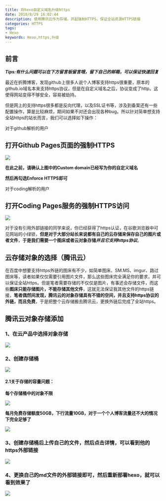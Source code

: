 ```yaml
---
title: 将hexo自定义域名升级https
date: 2018/8/29 16:02:44
description: 使用腾讯云作为存储，开起强制HTTPS，保证全站资源HTTPS链接
categories: HTTPS
tags: 
- Hexo
keywords: Hexo,https,升级
---
```


## 前言

***Tips:有什么问题可以在下方留言板留言哦，留下自己的邮箱，可以保证快速回复***

最近在折腾博客，发现github上很多人说个人博客支持https很重要，原本的github.io域名本来支持https协议，但是在自定义域名之后，协议变成了http。这使得网站变得不够安全，容易被劫持。

但是网上的支持https很多都是反向代理，以及SSL证书等，涉及到备案还有一些配置操作，算是比较麻烦，期间如果不对还会出现各种bug。所以针对简单想支持全站https的站长而言，我们可以选择如下操作：

<!--more-->

<div class="note intfo"><p>对于github解析的用户</p></div>

## 打开Github Pages页面的强制HTTPS

![](https://image-1-1257237419.cos.ap-chongqing.myqcloud.com/httpsupdate/hexo%E5%8D%87%E7%BA%A7https-1.png)

**在此之前，请确认上图中的Custom domain已经写为你的自定义域名**

**然后再勾选Enforce HTTPS即可**

<div class="note intfo"><p>对于coding解析的用户</p></div>

## 打开Coding Pages服务的强制HTTPS访问

![](https://image-1-1257237419.cos.ap-chongqing.myqcloud.com/httpsupdate/hexo%E5%8D%87%E7%BA%A7https-2.png)



对于没有引用外部链接的同学来说，你已经获得了https认证，在谷歌浏览器中可见网站的小绿锁，**但是对于大部分站长来说都有自己的云存储来保存自己的图片或者文件**，**于是我们需要一个图床或者云对象存储*并且它支持https协议***。

## 云存储对象的选择（腾讯云）

在百度中想要支持https外链的图床有不少，如简单图床、SM.MS、imgur、路过图床等，读者如果仅仅需要引用图片文件，那么这些图床完全满足你的要求，并可以保证全站https。但是笔者需要存储的不仅仅是图片，有事还会存储文件，而这些**图床只能存储图片，不能存储其他文件**，这就无法保证我其他文件的https链接，**笔者偶然间发现，腾讯云的对象存储具有不错的空间，并且支持https协议的外链，而且免费**，于是把整个云存储搬去腾讯云，更换外链后完成了全站https。

## 腾讯云对象存储添加

### 1、在云产品中选择对象存储

![](https://image-1-1257237419.cos.ap-chongqing.myqcloud.com/httpsupdate/hexo%E5%8D%87%E7%BA%A7https-3.png)

### 2、创建存储桶

![](https://image-1-1257237419.cos.ap-chongqing.myqcloud.com/httpsupdate/hexo%E5%8D%87%E7%BA%A7https-4.png)

#### 2.1关于存储的容量问题：

**每个存储桶中的对象不限**

![](https://image-1-1257237419.cos.ap-chongqing.myqcloud.com/httpsupdate/hexo%E5%8D%87%E7%BA%A7https-6.png)

**每月免费存储额度50GB，下行流量10GB，对于一个个人博客流量还不大的情况下完全足够了**

![](https://image-1-1257237419.cos.ap-chongqing.myqcloud.com/httpsupdate/hexo%E5%8D%87%E7%BA%A7https-7.png)

### 3、创建存储桶后上传自己的文件，然后点击**详情**，可以看到他的https外部链接

![](https://image-1-1257237419.cos.ap-chongqing.myqcloud.com/httpsupdate/hexo%E5%8D%87%E7%BA%A7https-5.png)

### 4、更换自己的md文件的外部链接即可，然后重新部署hexo，就可以看到效果了

![](https://image-1-1257237419.cos.ap-chongqing.myqcloud.com/httpsupdate/https.png)

